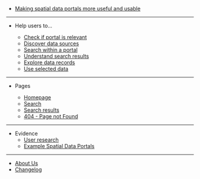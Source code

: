 - [Making spatial data portals more useful and usable](main-content/introduction)

---

- Help users to...
  
  - [Check if portal is relevant](main-content/check-if-relevant)
  - [Discover data sources](main-content/stage-1)
  - [Search within a portal](main-content/stage-2)
  - [Understand search results](main-content/stage-3)
  - [Explore data records](main-content/stage-4)
  - [Use selected data](main-content/stage-5)

---

- Pages

  - [Homepage](#)
  - [Search](#)
  - [Search results](#)
  - [404 - Page not Found](#)

---

- Evidence
  - [User research](#)
  - [Example Spatial Data Portals](appendices/portal-examples.md)
  
---

- [About Us](other/about-us.md)
- [Changelog](other/changelog.md)
